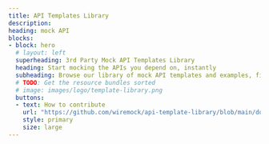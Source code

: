 ```yaml
---
title: API Templates Library
description: 
heading: mock API
blocks:
- block: hero
  # layout: left
  superheading: 3rd Party Mock API Templates Library
  heading: Start mocking the APIs you depend on, instantly
  subheading: Browse our library of mock API templates and examples, find the API that you need, and get a running mock in seconds - on your local machine or in the cloud.
  # TODO: Get the resource bundles sorted
  # image: images/logo/template-library.png
  buttons:
  - text: How to contribute
    url: "https://github.com/wiremock/api-template-library/blob/main/docs/CONTRIBUTING.md"
    style: primary
    size: large
---
```


